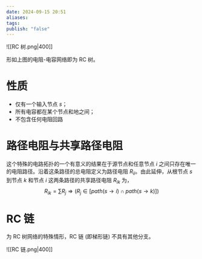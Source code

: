 ```yaml
---
date: 2024-09-15 20:51
aliases: 
tags: 
publish: "false"
---
```

![[RC 树.png|400]]

形如上图的电阻-电容网络即为 RC 树。

# 性质

- 仅有一个输入节点 $s$；
- 所有电容都在某个节点和地之间；
- 不包含任何电阻回路

# 路径电阻与共享路径电阻

这个特殊的电路拓扑的一个有意义的结果在于源节点和任意节点 $i$ 之间只存在唯一的电阻路径。沿着这条路径的总电阻定义为路径电阻 $R_{ii}$。由此延伸，从根节点 $s$ 到节点 $k$ 和节点 $i$ 这两条路径的共享路径电阻 $R_{ik}$ 为，
$$
R_{ik} = \sum R_{j}\Rightarrow(R_{j}\in[ path(s\to i)\cap path(s\to k)])
$$

# RC 链

为 RC 树网络的特殊情形，RC 链 (即梯形链) 不具有其他分支。

![[RC 链.png|400]]
